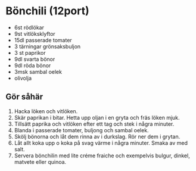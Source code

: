 # Bönchili (12port)

* 6st rödlökar
* 9st vitlöksklyftor
* 15dl passerade tomater
* 3 tärningar grönsaksbuljon
* 3 st paprikor
* 9dl svarta bönor
* 9dl röda bönor
* 3msk sambal oelek
* olivolja

## Gör såhär
1. Hacka löken och vitlöken.
2. Skär paprikan i bitar. Hetta upp oljan i en gryta och fräs löken mjuk.
3. Tillsätt paprika och vitlöken efter ett tag och stek i några minuter.
4. Blanda i passerade tomater, buljong och sambal oelek.
5. Skölj bönorna och låt dem rinna av i durkslag. Rör ner dem i grytan.
6. Låt allt koka upp o koka på svag värme i några minuter. Smaka av med salt.
7. Servera bönchilin med lite créme fraiche och exempelvis bulgur, dinkel, matvete eller quinoa.
